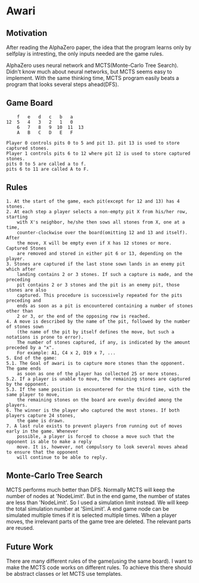 # Awari
## Motivation
After reading the AlphaZero paper, the idea that the program learns only by selfplay 
is intresting, the only inputs needed are the game rules.

AlphaZero uses neural network and MCTS(Monte-Carlo Tree Search).
Didn't know much about neural networks, but MCTS seems easy to implement.
With the same thinking time, MCTS program easily beats a program that looks several 
steps ahead(DFS).

## Game Board
        f   e   d   c   b   a    
    12  5   4   3   2   1   0    
        6   7   8   9  10  11  13
        A   B   C   D   E   F    
    
    Player 0 controls pits 0 to 5 and pit 13. pit 13 is used to store captured stones.
    Player 1 controls pits 6 to 12 where pit 12 is used to store captured stones.
    pits 0 to 5 are called a to f.
    pits 6 to 11 are called A to F.

## Rules
    1. At the start of the game, each pit(except for 12 and 13) has 4 stones.
    2. At each step a player selects a non-empty pit X from his/her row, starting 
        with X's neighbor, he/she then sows all stones from X, one at a time, 
        counter-clockwise over the board(omitting 12 and 13 and itself). After 
        the move, X will be empty even if X has 12 stones or more. Captured Stones 
        are removed and stored in either pit 6 or 13, depending on the player.
    3. Stones are captured if the last stone sown lands in an enemy pit which after 
        landing contains 2 or 3 stones. If such a capture is made, and the preceding 
        pit contains 2 or 3 stones and the pit is an enemy pit, those stones are also 
        captured. This procedure is successively repeated for the pits preceding and 
        ends as soon as a pit is encountered containing a number of stones other than 
        2 or 3, or the end of the opposing row is reached.
    4. A move is described by the name of the pit, followed by the number of stones sown
        (the name of the pit by itself defines the move, but such a notations is prone to error).
        The number of stones captured, if any, is indicated by the amount preceded by a "x".
        For example: A1, C4 x 2, D19 x 7, ...
    5. End of the game:
    5.1. The Goal of awari is to capture more stones than the opponent. The game ends 
        as soon as one of the player has collected 25 or more stones.
    5.2. If a player is unable to move, the remaining stones are captured by the opponent. 
    5.3. If the same position is encountered for the third time, with the same player to move, 
        the remaining stones on the board are evenly devided among the players.
    6. The winner is the player who captured the most stones. If both players capture 24 stones, 
        the game is drawn.
    7. A last rule exists to prevent players from running out of moves early in the game. Whenever 
        possible, a player is forced to choose a move such that the opponent is able to make a reply 
        move. It is, however, not compulsory to look several moves ahead to ensure that the opponent 
        will continue to be able to reply. 
        
## Monte-Carlo Tree Search
MCTS performs much better than DFS.
Normally MCTS will keep the number of nodes at 'NodeLimit'.
But in the end game, the number of states are less than 'NodeLimit'.
So I used a simulation limit instead. We will keep the total simulation 
number at 'SimLimit'. A end game node can be simulated multiple times if it 
is selected multiple times. 
When a player moves, the irrelevant parts of the game tree are deleted. 
The relevant parts are reused.

## Future Work
There are many different rules of the game(using the same board).
I want to make the MCTS code works on different rules.
To achieve this there should be abstract classes or let MCTS use templates.

